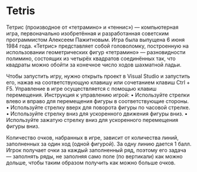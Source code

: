 # Tetris
Тетрис (производное от «тетрамино» и «теннис») — компьютерная игра, первоначально изобретённая и разработанная советским программистом Алексеем Пажитновым. Игра была выпущена 6 июня 1984 года. 
«Тетрис» представляет собой головоломку, построенную на использовании геометрических фигур «тетрамино» — разновидности полимино, состоящих из четырёх квадратов соединённых так, что квадраты можно обойти за конечное число ходов шахматной ладьи. 

Чтобы запустить игру, нужно открыть проект в Visual Studio и запустить его, нажав на соответствующую клавишу или сочетанием клавиш Ctrl + F5. 
Управление в игре осуществляется с помощью клавиш перемещения.
Инструкция к управлению игрой: 
•	Используйте стрелки влево и вправо для перемещения фигуры в соответствующие стороны.
•	Используйте стрелку вверх для поворота фигуры по часовой стрелке.
•	Используйте стрелку вниз для ускоренного движения фигуры вниз.
•	Используйте зажатую стрелку вниз для ускоренного перемещения фигуры вниз.

Количество очков, набранных в игре, зависит от количества линий, заполненных за один ход (одной фигурой).
За одну линию дается 1 балл. Игрок получает очки за каждый заполненный ряд, поэтому его задача — заполнять ряды, не заполняя само поле (по вертикали) как можно дольше, чтобы таким образом получить как можно больше очков.

